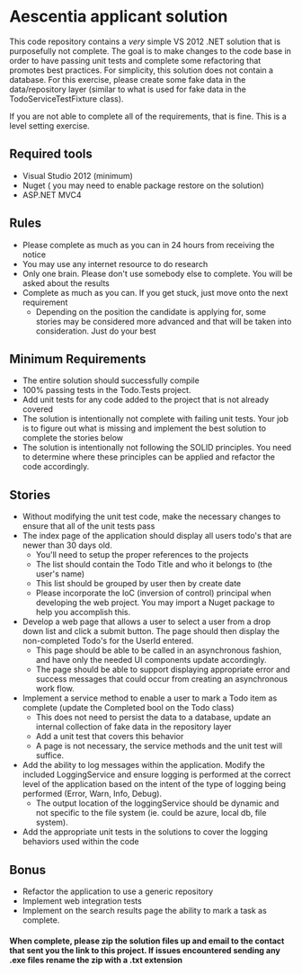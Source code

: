 Aescentia applicant solution
=========

This code repository contains a *very* simple VS 2012 .NET solution that is purposefully not complete. The goal is to make changes to the code base in order to have passing unit tests and complete some refactoring that promotes best practices. For simplicity, this solution does not contain a database. For this exercise, please create some fake data in the data/repository layer (similar to what is used for fake data in the TodoServiceTestFixture class).

If you are not able to complete all of the requirements, that is fine. This is a level setting exercise. 

Required tools
-----
  - Visual Studio 2012 (minimum)
  - Nuget ( you may need to enable package restore on the solution)
  - ASP.NET MVC4
  

Rules
-----
- Please complete as much as you can in 24 hours from receiving the notice
- You may use any internet resource to do research
- Only one brain. Please don't use somebody else to complete. You will be asked about the results
- Complete as much as you can. If you get stuck, just move onto the next requirement
	- Depending on the position the candidate is applying for, some stories may be considered more advanced and that will be taken into consideration. Just do your best

Minimum Requirements
--------------
- The entire solution should successfully compile
- 100% passing tests in the Todo.Tests project. 
- Add unit tests for any code added to the project that is not already covered
- The solution is intentionally not complete with failing unit tests. Your job is to figure out what is missing and implement the best solution to complete the stories below
- The solution is intentionally not following the SOLID principles. You need to determine where these principles can be applied and refactor the code accordingly.

Stories
-------
- Without modifying the unit test code, make the necessary changes to ensure that all of the unit tests pass
- The index page of the application should display all users todo's that are newer than 30 days old. 
    - You'll need to setup the proper references to the projects
    - The list should contain the Todo Title and who it belongs to (the user's name)
    - This list should be grouped by user then by create date
    - Please incorporate the IoC (inversion of control) principal when developing the web project. You may import a Nuget package to help you accomplish this.
- Develop a web page that allows a user to select a user from a drop down list and click a submit button. The page should then display the non-completed Todo's for the UserId entered.
    - This page should be able to be called in an asynchronous fashion, and have only the needed UI components update accordingly.
    - The page should be able to support displaying appropriate error and success messages that could occur from creating an asynchronous work flow.
- Implement a service method to enable a user to mark a Todo item as complete (update the Completed bool on the Todo class)
    - This does not need to persist the data to a database, update an internal collection of fake data in the repository layer
    - Add a unit test that covers this behavior
    - A page is not necessary, the service methods and the unit test will suffice.
- Add the ability to log messages within the application. Modify the included LoggingService and ensure logging is performed at the correct level of the application based on the intent of the type of logging being performed (Error, Warn, Info, Debug).
    - The output location of the loggingService should be dynamic and not specific to the file system (ie. could be azure, local db, file system).
- Add the appropriate unit tests in the solutions to cover the logging behaviors used within the code

Bonus
-----
- Refactor the application to use a generic repository
- Implement web integration tests
- Implement on the search results page the ability to mark a task as complete.


#### When complete, please zip the solution files up and email to the contact that sent you the link to this project. If issues encountered sending any .exe files rename the zip with a .txt extension ####
